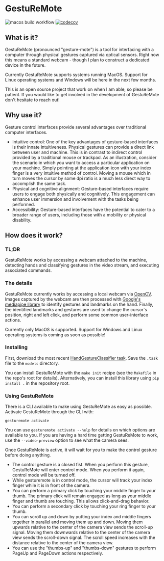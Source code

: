 

# GestuReMote

![macos build workflow](https://github.com/samvoisin/gesture-control/actions/workflows/build-macos.yaml/badge.svg?event=push)
[![codecov](https://codecov.io/gh/samvoisin/gesture-control/graph/badge.svg?token=K16WHE65U4)](https://codecov.io/gh/samvoisin/gesture-control)

## What is it?

GestuReMote (pronounced "gesture-mote") is a tool for interfacing with a computer through physical gestures captured via optical sensors. Right now this means a standard webcam - though I plan to construct a dedicated device in the future.

Currently GestuReMote supports systems running MacOS. Support for Linux operating systems and Windows will be here in the next few months.

This is an open source project that work on when I am able, so please be patient. If you would like to get involved in the development of GestuReMote don't hesitate to reach out!

## Why use it?

Gesture control interfaces provide several advantages over traditional computer interfaces.

* Intuitive control: One of the key advantages of gesture-based interfaces is their innate intuitiveness. Physical gestures can provide a direct link between user and machine. This is in contrast to indirect control provided by a traditional mouse or trackpad. As an illustration, consider the scenario in which you want to access a particular application on your machine. Simply pointing at the application icon with your index finger is a very intuitive method of control. Moving a mouse which in turn moves the cursor by some dpi ratio is a much less direct way to accomplish the same task.
* Physical and cognitive alignment: Gesture-based interfaces require users to engage both physically and cognitively. This engagement can enhance user immersion and involvement with the tasks being performed.
* Accessibility: Gesture-based interfaces have the potential to cater to a broader range of users, including those with a mobility or physical disability.

## How does it work?

### TL;DR

GestuReMote works by accessing a webcam attached to the machine, detecting hands and classifying gestures in the video stream, and executing associated commands.

### The details

GestuReMote currently works by accessing a local webcam via [OpenCV](https://opencv.org/). Images captured by the webcam are then processed with [Google's mediapipe library](https://developers.google.com/mediapipe/solutions/vision/gesture_recognizer) to identify gestures and landmarks on the hand. Finally, the identified landmarks and gestures are used to change the cursor's position, right and left click, and perform some common user-interface actions.

Currently only MacOS is supported. Support for Windows and Linux operating systems is coming as soon as possible!

### Installing

First, download the most recent [HandGestureClassifier task](https://developers.google.com/mediapipe/solutions/vision/gesture_recognizer#models). Save the `.task` file to the `models` directory.

You can install GestuReMote with the `make init` recipe (see the `Makefile` in the repo's root for details). Alternatively, you can install this library using `pip install .` in the repository root.

### Using GestuReMote

There is a CLI available to make using GestuReMote as easy as possible. Activate GestuReMote through the CLI with:

```
gesturemote activate
```

You can use `gesturemote activate --help` for details on which options are available to you. If you are having a hard time getting GestuReMote to work, use the `--video-preview` option to see what the camera sees.

Once GestuReMote is active, it will wait for you to make the control gesture before doing anything.

* The control gesture is a closed fist. When you perform this gesture, GestuReMote will enter control mode. When you perform it again, control mode will be turned off.
* While gesturemote is in control mode, the cursor will track your index finger while it is in front of the camera.
* You can perform a primary click by touching your middle finger to your thumb. The primary click will remain engaged as long as your middle finger and thumb are touching. This allows click-and-drag behavior.
* You can perform a secondary click by touching your ring finger to your thumb.
* You can scroll up and down by putting your index and middle fingers together in parallel and moving them up and down. Moving them upwards relative to the center of the camera view sends the scroll-up signal. Moving them downwards relative to the center of the camera view sends the scroll-down signal. The scroll speed increases with the distance relative to the center of the camera view.
* You can use the "thumbs-up" and "thumbs-down" gestures to perform PageUp and PageDown actions respectively.